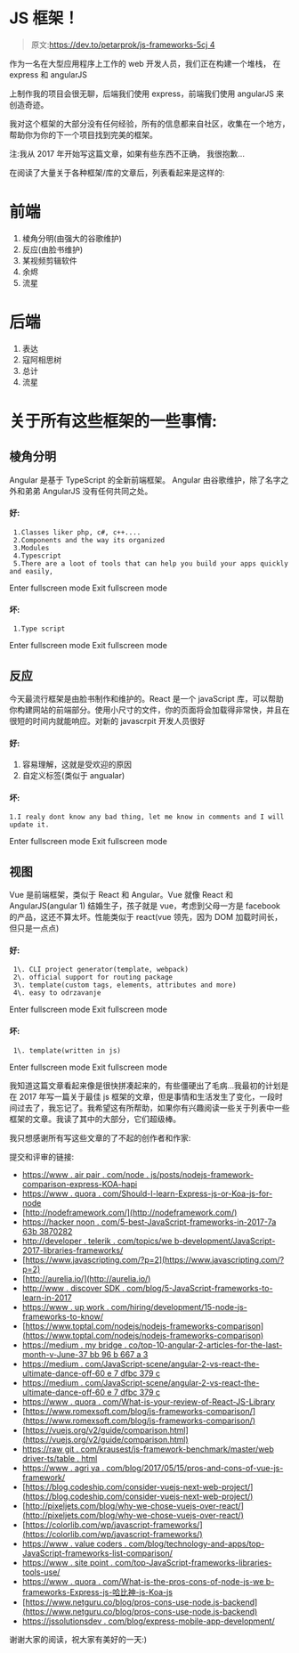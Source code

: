 # JS 框架！

> 原文:[https://dev.to/petarprok/js-frameworks-5cj 4](https://dev.to/petarprok/js-frameworks--5cj4)

作为一名在大型应用程序上工作的 web 开发人员，我们正在构建一个堆栈，
在 express 和 angularJS

上制作我的项目会很无聊，后端我们使用 express，前端我们使用 angularJS 来创造奇迹。

我对这个框架的大部分没有任何经验，所有的信息都来自社区，收集在一个地方，帮助你为你的下一个项目找到完美的框架。

注:我从 2017 年开始写这篇文章，如果有些东西不正确，
我很抱歉...

在阅读了大量关于各种框架/库的文章后，列表看起来是这样的:

# 前端

1.  棱角分明(由强大的谷歌维护)
2.  反应(由脸书维护)
3.  某视频剪辑软件
4.  余烬
5.  流星

# 后端

1.  表达
2.  寇阿相思树
3.  总计
4.  流星

# 关于所有这些框架的一些事情:

## 棱角分明

Angular 是基于 TypeScript 的全新前端框架。
Angular 由谷歌维护，除了名字之外和弟弟 AngularJS 没有任何共同之处。

#### 好:

```
 1.Classes liker php, c#, c++....
 2.Components and the way its organized
 3.Modules
 4.Typescript
 5.There are a loot of tools that can help you build your apps quickly and easily, 
```

Enter fullscreen mode Exit fullscreen mode

#### 坏:

```
 1.Type script 
```

Enter fullscreen mode Exit fullscreen mode

## 反应

今天最流行框架是由脸书制作和维护的。React 是一个 javaScript 库，可以帮助你构建网站的前端部分。使用小尺寸的文件，你的页面将会加载得非常快，并且在很短的时间内就能响应。对新的 javascrpit 开发人员很好

#### 好:

1.  容易理解，这就是受欢迎的原因
2.  自定义标签(类似于 angualar)

#### 坏:

```
1.I realy dont know any bad thing, let me know in comments and I will update it. 
```

Enter fullscreen mode Exit fullscreen mode

## 视图

Vue 是前端框架，类似于 React 和 Angular。Vue 就像 React 和 AngularJS(angular 1)
结婚生子，孩子就是 vue，考虑到父母一方是 facebook 的产品，这还不算太坏。性能类似于 react(vue 领先，因为 DOM 加载时间长，但只是一点点)

#### 好:

```
 1\. CLI project generator(template, webpack)
 2\. official support for routing package 
 3\. template(custom tags, elements, attributes and more)
 4\. easy to odrzavanje 
```

Enter fullscreen mode Exit fullscreen mode

#### 坏:

```
 1\. template(written in js) 
```

Enter fullscreen mode Exit fullscreen mode

我知道这篇文章看起来像是很快拼凑起来的，有些僵硬出了毛病...我最初的计划是在 2017 年写一篇关于最佳 js 框架的文章，但是事情和生活发生了变化，一段时间过去了，我忘记了。我希望这有所帮助，如果你有兴趣阅读一些关于列表中一些框架的文章。我读了其中的大部分，它们超级棒。

我只想感谢所有写这些文章的了不起的创作者和作家:

提交和评审的链接:

*   [https://www . air pair . com/node . js/posts/nodejs-framework-comparison-express-KOA-hapi](https://www.airpair.com/node.js/posts/nodejs-framework-comparison-express-koa-hapi)
*   [https://www . quora . com/Should-I-learn-Express-js-or-Koa-js-for-node](https://www.quora.com/Should-I-learn-Express-js-or-Koa-js-for-node)
*   [http://nodeframework.com/](http://nodeframework.com/)
*   [https://hacker noon . com/5-best-JavaScript-frameworks-in-2017-7a 63b 3870282](https://hackernoon.com/5-best-javascript-frameworks-in-2017-7a63b3870282)
*   [http://developer . telerik . com/topics/we b-development/JavaScript-2017-libraries-frameworks/](http://developer.telerik.com/topics/web-development/javascript-2017-libraries-frameworks/)
*   [https://www.javascripting.com/?p=2](https://www.javascripting.com/?p=2)
*   [http://aurelia.io/](http://aurelia.io/)
*   [http://www . discover SDK . com/blog/5-JavaScript-frameworks-to-learn-in-2017](http://www.discoversdk.com/blog/5-javascript-frameworks-to-learn-in-2017)
*   [https://www . up work . com/hiring/development/15-node-js-frameworks-to-know/](https://www.upwork.com/hiring/development/15-node-js-frameworks-to-know/)
*   [https://www.toptal.com/nodejs/nodejs-frameworks-comparison](https://www.toptal.com/nodejs/nodejs-frameworks-comparison)
*   [https://medium . my bridge . co/top-10-angular-2-articles-for-the-last-month-v-June-37 bb 96 b 667 a 3](https://medium.mybridge.co/top-10-angular-2-articles-for-the-past-month-v-june-37bb96b667a3)
*   [https://medium . com/JavaScript-scene/angular-2-vs-react-the-ultimate-dance-off-60 e 7 dfbc 379 c](https://medium.com/javascript-scene/angular-2-vs-react-the-ultimate-dance-off-60e7dfbc379c)
*   [https://medium . com/JavaScript-scene/angular-2-vs-react-the-ultimate-dance-off-60 e 7 dfbc 379 c](https://medium.com/javascript-scene/angular-2-vs-react-the-ultimate-dance-off-60e7dfbc379c)
*   [https://www . quora . com/What-is-your-review-of-React-JS-Library](https://www.quora.com/What-is-your-review-of-React-JS-Library)
*   [https://www.romexsoft.com/blog/js-frameworks-comparison/](https://www.romexsoft.com/blog/js-frameworks-comparison/)
*   [https://vuejs.org/v2/guide/comparison.html](https://vuejs.org/v2/guide/comparison.html)
*   [https://raw git . com/krausest/js-framework-benchmark/master/web driver-ts/table . html](https://rawgit.com/krausest/js-framework-benchmark/master/webdriver-ts/table.html)
*   [https://www . agri ya . com/blog/2017/05/15/pros-and-cons-of-vue-js-framework/](https://www.agriya.com/blog/2017/05/15/pros-and-cons-of-vue-js-framework/)
*   [https://blog.codeship.com/consider-vuejs-next-web-project/](https://blog.codeship.com/consider-vuejs-next-web-project/)
*   [http://pixeljets.com/blog/why-we-chose-vuejs-over-react/](http://pixeljets.com/blog/why-we-chose-vuejs-over-react/)
*   [https://colorlib.com/wp/javascript-frameworks/](https://colorlib.com/wp/javascript-frameworks/)
*   [https://www . value coders . com/blog/technology-and-apps/top-JavaScript-frameworks-list-comparison/](https://www.valuecoders.com/blog/technology-and-apps/top-javascript-frameworks-list-comparison/)
*   [https://www . site point . com/top-JavaScript-frameworks-libraries-tools-use/](https://www.sitepoint.com/top-javascript-frameworks-libraries-tools-use/)
*   [https://www . quora . com/What-is-the-pros-cons-of-node-js-we b-frameworks-Express-js-哈比神-js-Koa-js](https://www.quora.com/What-are-the-pros-cons-of-node-js-web-frameworks-Express-js-Hapi-js-Koa-js)
*   [https://www.netguru.co/blog/pros-cons-use-node.js-backend](https://www.netguru.co/blog/pros-cons-use-node.js-backend)
*   [https://jssolutionsdev . com/blog/express-mobile-app-development/](https://jssolutionsdev.com/blog/express-mobile-app-development/)

谢谢大家的阅读，祝大家有美好的一天:)